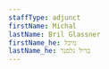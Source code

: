 ```yaml
---
staffType: adjunct
firstName: Michal
lastName: Bril Glassner
firstName_he: מיכל
lastName_he: בריל גלסנר
---
```

